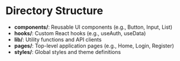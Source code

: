 # Directory Structure

- **components/**: Reusable UI components (e.g., Button, Input, List)
- **hooks/**: Custom React hooks (e.g., useAuth, useData)
- **lib/**: Utility functions and API clients
- **pages/**: Top-level application pages (e.g., Home, Login, Register)
- **styles/**: Global styles and theme definitions
